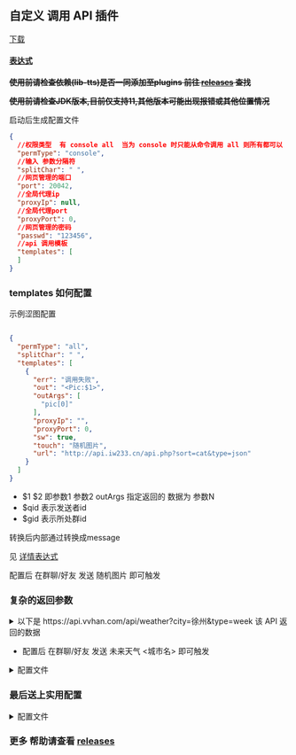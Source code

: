 ## 自定义 调用 API 插件

[下载](https://github.com/gdpl2112/MiraiCallApiPlugin/releases)

#### [表达式](./updataLog/expression.md)

 ~~**使用前请检查依赖(lib-tts)是否一同添加至plugins 前往 [releases](https://github.com/gdpl2112/lib-tts/) 查找**~~

 ~~**使用前请检查JDK版本,目前仅支持11,其他版本可能出现报错或其他位置情况**~~

启动后生成配置文件

```json
{
  //权限类型  有 console all  当为 console 时只能从命令调用 all 则所有都可以
  "permType": "console",
  //输入 参数分隔符
  "splitChar": " ",
  //网页管理的端口
  "port": 20042,
  //全局代理ip
  "proxyIp": null,
  //全局代理port
  "proxyPort": 0,
  //网页管理的密码
  "passwd": "123456",
  //api 调用模板
  "templates": [
  ]
}
```

### templates 如何配置

示例涩图配置

```json

{
  "permType": "all",
  "splitChar": " ",
  "templates": [
    {
      "err": "调用失败",
      "out": "<Pic:$1>",
      "outArgs": [
        "pic[0]"
      ],
      "proxyIp": "",
      "proxyPort": 0,
      "sw": true,
      "touch": "随机图片",
      "url": "http://api.iw233.cn/api.php?sort=cat&type=json"
    }
  ]
}
```

- $1 $2 即参数1 参数2 outArgs 指定返回的 数据为 参数N
- $qid 表示发送者id
- $gid 表示所处群id

转换后内部通过转换成message

见 [详情表达式](https://github.com/gdpl2112/MiraiCallApiPlugin#%E8%A1%A8%E8%BE%BE%E5%BC%8F)

配置后 在群聊/好友 发送 随机图片 即可触发

### 复杂的返回参数

<details> 
<summary>
以下是 https://api.vvhan.com/api/weather?city=徐州&type=week 该 API 返回的数据
</summary>

```json
{
  "data": {
    "yesterday": {
      "date": "30日星期三",
      "high": "高温 4℃",
      "fx": "西南风",
      "low": "低温 -1℃",
      "fl": "",
      "type": "雨夹雪"
    },
    "city": "西安",
    "forecast": [
      {
        "date": "31日星期四",
        "high": "高温 7℃",
        "fengli": "",
        "low": "低温 -6℃",
        "fengxiang": "西南风",
        "type": "小雪"
      },
      {
        "date": "1日星期五",
        "high": "高温 7℃",
        "fengli": "",
        "low": "低温 -4℃",
        "fengxiang": "东北风",
        "type": "多云"
      },
      {
        "date": "2日星期六",
        "high": "高温 7℃",
        "fengli": "",
        "low": "低温 -3℃",
        "fengxiang": "西南风",
        "type": "多云"
      },
      {
        "date": "3日星期天",
        "high": "高温 10℃",
        "fengli": "",
        "low": "低温 -1℃",
        "fengxiang": "南风",
        "type": "多云"
      },
      {
        "date": "4日星期一",
        "high": "高温 8℃",
        "fengli": "",
        "low": "低温 -3℃",
        "fengxiang": "东北风",
        "type": "多云"
      }
    ],
    "ganmao": "昼夜温差很大，易发生感冒，请注意适当增减衣服，加强自我防护避免感冒。",
    "wendu": "2"
  },
  "status": 1000,
  "desc": "OK"
}
```

</details> 

- 配置后 在群聊/好友 发送 未来天气 <城市名> 即可触发

<details> 
<summary>配置文件</summary> 

```json

{
  "permType": "all",
  "splitChar": " ",
  "templates": [
    {
      "out": "$1:$2\n$3:$4\n$5:$6\n",
      "outArgs": [
        "data.forecast[0].date",
        "data.forecast[0].type",
        "data.forecast[1].date",
        "data.forecast[1].type",
        "data.forecast[2].date",
        "data.forecast[2].type"
      ],
      "touch": "未来天气",
      "url": "https://api.vvhan.com/api/weather?city=$1&type=week",
      "err": "天气查询失败"
    }
  ]
}
```

</details> 

### 最后送上实用配置

<details> 
<summary>配置文件</summary> 

```json
{
  "passwd": "123456",
  "permType": "all",
  "port": 20042,
  "proxyIp": null,
  "proxyPort": 0,
  "splitChar": " ",
  "templates": [
    {
      "err": "天气查询失败",
      "out": "<At:$qid>\n$1:$2\n$3:$4\n$5:$6\n",
      "outArgs": [
        "data.forecast[0].date",
        "data.forecast[0].type",
        "data.forecast[1].date",
        "data.forecast[1].type",
        "data.forecast[2].date",
        "data.forecast[2].type"
      ],
      "proxyIp": "",
      "proxyPort": 0,
      "sw": true,
      "touch": "未来天气",
      "url": "https://api.vvhan.com/api/weather?city=$1&type=week"
    },
    {
      "err": "调用失败",
      "out": "<Pic:$1>",
      "outArgs": [
        "pic[0]"
      ],
      "proxyIp": "",
      "proxyPort": 0,
      "sw": true,
      "touch": "随机图片",
      "url": "http://api.iw233.cn/api.php?sort=cat&type=json"
    },
    {
      "err": "调用失败",
      "out": "<Pic:$1>",
      "outArgs": [
        "$url"
      ],
      "proxyIp": "",
      "proxyPort": 0,
      "sw": true,
      "touch": "需要ta吗",
      "url": "https://ovooa.com/API/face_need/?QQ=$number"
    },
    {
      "err": "调用失败",
      "out": "<Pic:$1>",
      "outArgs": [
        "[]"
      ],
      "proxyIp": "",
      "proxyPort": 0,
      "sw": true,
      "touch": "快手图集",
      "url": "http://kloping.top/api/search/parseImgs?url=$1&type=ks"
    },
    {
      "err": "调用失败",
      "out": "<Pic:$1>",
      "outArgs": [
        "data.[]"
      ],
      "proxyIp": "",
      "proxyPort": 0,
      "sw": true,
      "touch": "堆糖搜图",
      "url": "http://kloping.top/api/search/pic?keyword=$1&num=3&type=duit"
    },
    {
      "err": "调用失败",
      "out": "<Music:KugouMusic,$1,$2,https://www.kugou.com/,$3,$4>",
      "outArgs": [
        "data[0].media_name",
        "data[0].author_name",
        "data[0].imgUrl",
        "data[0].songUrl"
      ],
      "proxyIp": "",
      "proxyPort": 0,
      "sw": true,
      "touch": "酷狗点歌",
      "url": "http://kloping.top/api/search/song?keyword=$1&type=kugou&n=2"
    },
    {
      "err": null,
      "out": "<At:$qid>\n$1",
      "outArgs": [
        "$all"
      ],
      "proxyIp": "",
      "proxyPort": 0,
      "sw": true,
      "touch": "/ping",
      "url": "https://xian.txma.cn/API/sping.php?url=$1"
    },
    {
      "err": null,
      "out": "id：$1\n来自群$2\n的$3\n时间：$call(http://kloping.top/stamp2time?stamp=$4&time=)\n昵称：$5\n信息：$6\n剩余捡起次数：$7",
      "outArgs": [
        "id",
        "gid",
        "sid",
        "time",
        "name",
        "message",
        "state"
      ],
      "proxyIp": "",
      "proxyPort": 0,
      "sw": true,
      "touch": "/捡瓶子",
      "url": "http://kloping.top/api/pickUpBottle"
    }
  ]
}
```

</details> 

### 更多 帮助请查看 [releases](https://github.com/gdpl2112/MiraiCallApiPlugin/releases)